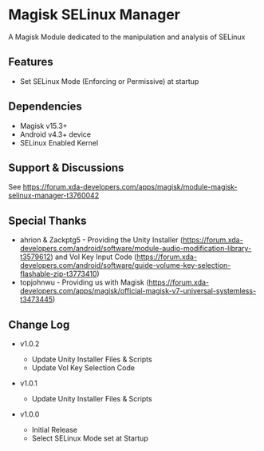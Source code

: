 # Magisk SELinux Manager
A Magisk Module dedicated to the manipulation and analysis of SELinux

## Features
  * Set SELinux Mode (Enforcing or Permissive) at startup

## Dependencies
  * Magisk v15.3+
  * Android v4.3+ device
  * SELinux Enabled Kernel
  
## Support & Discussions
See https://forum.xda-developers.com/apps/magisk/module-magisk-selinux-manager-t3760042

## Special Thanks
  * ahrion & Zackptg5 - Providing the Unity Installer (https://forum.xda-developers.com/android/software/module-audio-modification-library-t3579612) and Vol Key Input Code (https://forum.xda-developers.com/android/software/guide-volume-key-selection-flashable-zip-t3773410)
  * topjohnwu - Providing us with Magisk (https://forum.xda-developers.com/apps/magisk/official-magisk-v7-universal-systemless-t3473445)

## Change Log
  * v1.0.2
    - Update Unity Installer Files & Scripts
    - Update Vol Key Selection Code

  * v1.0.1
    - Update Unity Installer Files & Scripts

  * v1.0.0
    - Initial Release
    - Select SELinux Mode set at Startup